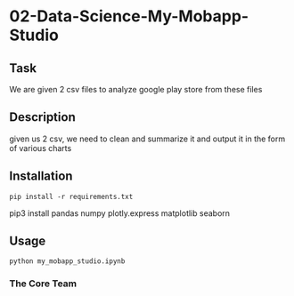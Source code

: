 # 02-Data-Science-My-Mobapp-Studio

## Task
We are given 2 csv files to analyze google play store from these files

## Description
given us 2 csv, we need to clean and summarize it and output it in the form of various charts

## Installation
```
pip install -r requirements.txt
```
pip3 install pandas numpy plotly.express matplotlib  seaborn    


## Usage
```
python my_mobapp_studio.ipynb
```
### The Core Team